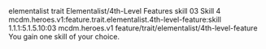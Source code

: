 <ability>
  <metadata>
    <class>elementalist</class>
    <feature_type>trait</feature_type>
    <file_dpath>Elementalist/4th-Level Features</file_dpath>
    <item_id>skill</item_id>
    <item_index>03</item_index>
    <item_name>Skill</item_name>
    <level>4</level>
    <scc>mcdm.heroes.v1:feature.trait.elementalist.4th-level-feature:skill</scc>
    <scdc>1.1.1:5.1.5.10:03</scdc>
    <source>mcdm.heroes.v1</source>
    <type>feature/trait/elementalist/4th-level-feature</type>
  </metadata>
  <effects>
    <effect type="mundane">You gain one skill of your choice.</effect>
  </effects>
</ability>
